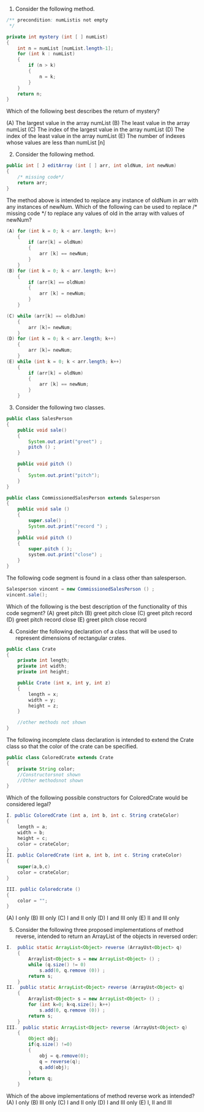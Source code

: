 1. Consider the following method. 

```java
/** precondition: numListis not empty 
 */

private int mystery (int [ ] numList)
{
    int n = numList [numList.length-1];
    for (int k : numList) 
    {
        if (n > k) 
        {
            n = k; 
        }
    } 
    return n;
}
```

Which of the following best describes the return of mystery? 

(A) The largest value in the array numList 
(B) The least value in the array numList 
(C) The index of the largest value in the array numList 
(D) The index of the least value in the array numList 
(E) The number of indexes whose values are less than numList [n] 

2. Consider the following method. 

```java
public int [ J editArray (int [ ] arr, int oldNum, int newNum) 
{
    /* missing code*/ 
    return arr;
}
```

The method above is intended to replace any instance of oldNum in arr with any instances of newNum. Which of the following can be used to replace /* missing code */ to replace any values of old in the array with values of newNum? 

```java
(A) for (int k = 0; k < arr.length; k++) 
    {
        if (arr[k] = oldNum)
        {
            arr [k] == newNum; 
        } 
    }
(B) for (int k = 0; k < arr.length; k++) 
    {
        if (arr[k] == oldNum)
        {
            arr [k] = newNum; 
        } 
    }

(C) while (arr[k] == oldbJum) 
    {
        arr [k]= newNum;
    }
(D) for (int k = 0; k < arr.length; k++) 
    {
        arr [k]= newNum;
    }
(E) while (int k = 0; k < arr.length; k++) 
    {
        if (arr[k] = oldNum)
        {
            arr [k] == newNum; 
        } 
    }
```

3. Consider the following two classes. 

```java
public class SalesPerson 
{
    public void sale() 
    {
        System.out.print("greet") ; 
        pitch () ;
    }

    public void pitch () 
    {
        System.out.print("pitch");
    }
}

public class CommissionedSalesPerson extends Salesperson 
{
    public void sale () 
    {
        super.sale() ; 
        System.out.print("record ") ; 
    }
    public void pitch () 
    {
        super.pitch ( );
        system.out.print("close") ; 
    }
}
```

The following code segment is found in a class other than salesperson. 

```java
Salesperson vincent = new CommissionedSalesPerson () ; 
vincent.sale();
```

Which of the following is the best description of the functionality of this code segment? 
(A) greet pitch 
(B) greet pitch close 
(C) greet pitch record 
(D) greet pitch record close 
(E) greet pitch close record

4. Consider the following declaration of a class that will be used to represent dimensions of rectangular crates. 

```java
public class Crate 
{
    private int length; 
    private int width; 
    private int height; 

    public Crate (int x, int y, int z) 
    {
        length = x;
        width = y;
        height = z;   
    }

    //other methods not shown 
}
```

The following incomplete class declaration is intended to extend the Crate class so that the color of the crate can be specified. 

```java
public class ColoredCrate extends Crate 
{
    private String color;
    //Constructorsnot shown 
    //Other methodsnot shown  
}
```

Which of the following possible constructors for ColoredCrate would be considered legal? 

```java
I. public ColoredCrate (int a, int b, int c. String crateColor) 
{
    length = a; 
    width = b; 
    height = c; 
    color = crateColor; 
}
II. public ColoredCrate (int a, int b, int c. String crateColor) 
{
    super(a,b,c)
    color = crateColor; 
}

III. public Coloredcrate () 
{
    color = "";
}
```

(A) I only 
(B) III only 
(C) I and II only 
(D) I and III only 
(E) II and III only

5. Consider the following three proposed implementations of method reverse, intended to return an ArrayList of the objects in reversed order: 

```java
I.  public static ArrayList<Object> reverse (ArrayUst<Object> q) 
    {
        Arraylist<Object> s = new ArrayList<Object> () ;
        while (q.size() != 0)
            s.add(0, q.remove (0)) ; 
        return s;
    }
II.  public static ArrayList<Object> reverse (ArrayUst<Object> q) 
    {
        Arraylist<Object> s = new ArrayList<Object> () ;
        for (int k=0; k<q.size(); k++)
            s.add(0, q.remove (0)) ; 
        return s;
    }
III.  public static ArrayList<Object> reverse (ArrayUst<Object> q) 
    {
        Object obj;
        if(q.size() !=0)
        {
            obj = q.remove(0);
            q = reverse(q);
            q.add(obj);
        }
        return q;
    }
```

Which of the above implementations of method reverse work as intended? 
(A) I only 
(B) III only 
(C) I and II only 
(D) I and III only 
(E) I, II and III 